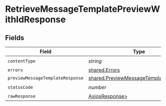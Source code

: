 # RetrieveMessageTemplatePreviewWithIdResponse


## Fields

| Field                                                                                          | Type                                                                                           | Required                                                                                       | Description                                                                                    |
| ---------------------------------------------------------------------------------------------- | ---------------------------------------------------------------------------------------------- | ---------------------------------------------------------------------------------------------- | ---------------------------------------------------------------------------------------------- |
| `contentType`                                                                                  | *string*                                                                                       | :heavy_check_mark:                                                                             | N/A                                                                                            |
| `errors`                                                                                       | [shared.Errors](../../models/shared/errors.md)                                                 | :heavy_minus_sign:                                                                             | Error                                                                                          |
| `previewMessageTemplateResponse`                                                               | [shared.PreviewMessageTemplateResponse](../../models/shared/previewmessagetemplateresponse.md) | :heavy_minus_sign:                                                                             | Success                                                                                        |
| `statusCode`                                                                                   | *number*                                                                                       | :heavy_check_mark:                                                                             | N/A                                                                                            |
| `rawResponse`                                                                                  | [AxiosResponse>](https://axios-http.com/docs/res_schema)                                       | :heavy_minus_sign:                                                                             | N/A                                                                                            |